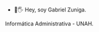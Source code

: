 - 🧔🖐 Hey, soy Gabriel Zuniga.

Informática Administrativa - UNAH.

<!---
gabZun97/gabZun97 is a ✨ special ✨ repository because its `README.md` (this file) appears on your GitHub profile.
You can click the Preview link to take a look at your changes.
--->
